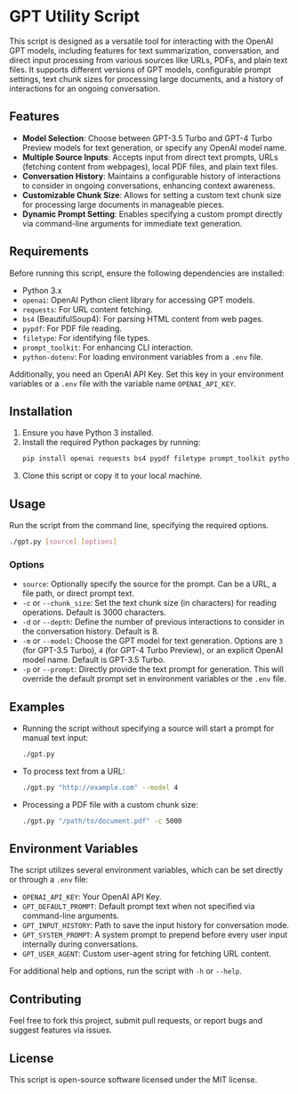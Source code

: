 # GPT Utility Script

This script is designed as a versatile tool for interacting with the OpenAI GPT models, including features for text summarization, conversation, and direct input processing from various sources like URLs, PDFs, and plain text files. It supports different versions of GPT models, configurable prompt settings, text chunk sizes for processing large documents, and a history of interactions for an ongoing conversation.

## Features

- **Model Selection**: Choose between GPT-3.5 Turbo and GPT-4 Turbo Preview models for text generation, or specify any OpenAI model name.
- **Multiple Source Inputs**: Accepts input from direct text prompts, URLs (fetching content from webpages), local PDF files, and plain text files.
- **Conversation History**: Maintains a configurable history of interactions to consider in ongoing conversations, enhancing context awareness.
- **Customizable Chunk Size**: Allows for setting a custom text chunk size for processing large documents in manageable pieces.
- **Dynamic Prompt Setting**: Enables specifying a custom prompt directly via command-line arguments for immediate text generation.

## Requirements

Before running this script, ensure the following dependencies are installed:

- Python 3.x
- `openai`: OpenAI Python client library for accessing GPT models.
- `requests`: For URL content fetching.
- `bs4` (BeautifulSoup4): For parsing HTML content from web pages.
- `pypdf`: For PDF file reading.
- `filetype`: For identifying file types.
- `prompt_toolkit`: For enhancing CLI interaction.
- `python-dotenv`: For loading environment variables from a `.env` file.

Additionally, you need an OpenAI API Key. Set this key in your environment variables or a `.env` file with the variable name `OPENAI_API_KEY`.

## Installation

1. Ensure you have Python 3 installed.
2. Install the required Python packages by running:
   ```bash
   pip install openai requests bs4 pypdf filetype prompt_toolkit python-dotenv
   ```
3. Clone this script or copy it to your local machine.

## Usage

Run the script from the command line, specifying the required options.

```bash
./gpt.py [source] [options]
```

### Options

- `source`: Optionally specify the source for the prompt. Can be a URL, a file path, or direct prompt text.
- `-c` or `--chunk_size`: Set the text chunk size (in characters) for reading operations. Default is 3000 characters.
- `-d` or `--depth`: Define the number of previous interactions to consider in the conversation history. Default is 8.
- `-m` or `--model`: Choose the GPT model for text generation. Options are `3` (for GPT-3.5 Turbo), `4` (for GPT-4 Turbo Preview), or an explicit OpenAI model name. Default is GPT-3.5 Turbo.
- `-p` or `--prompt`: Directly provide the text prompt for generation. This will override the default prompt set in environment variables or the `.env` file.

## Examples

- Running the script without specifying a source will start a prompt for manual text input:
  ```bash
  ./gpt.py
  ```
- To process text from a URL:
  ```bash
  ./gpt.py "http://example.com" --model 4
  ```
- Processing a PDF file with a custom chunk size:
  ```bash
  ./gpt.py "/path/to/document.pdf" -c 5000
  ```

## Environment Variables

The script utilizes several environment variables, which can be set directly or through a `.env` file:

- `OPENAI_API_KEY`: Your OpenAI API Key.
- `GPT_DEFAULT_PROMPT`: Default prompt text when not specified via command-line arguments.
- `GPT_INPUT_HISTORY`: Path to save the input history for conversation mode.
- `GPT_SYSTEM_PROMPT`: A system prompt to prepend before every user input internally during conversations.
- `GPT_USER_AGENT`: Custom user-agent string for fetching URL content.

For additional help and options, run the script with `-h` or `--help`.

## Contributing

Feel free to fork this project, submit pull requests, or report bugs and suggest features via issues.

## License

This script is open-source software licensed under the MIT license.
